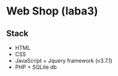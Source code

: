 # Web Shop (laba3)
## Stack
- HTML
- CSS
- JavaScript + Jquery framework (v3.7.1)
- PHP + SQLite db
